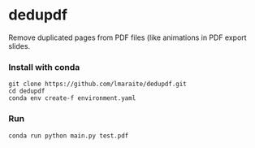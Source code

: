 # dedupdf
Remove duplicated pages from PDF files (like animations in PDF export slides.

### Install with conda
```
git clone https://github.com/lmaraite/dedupdf.git
cd dedupdf
conda env create-f environment.yaml
```

### Run
```
conda run python main.py test.pdf
```